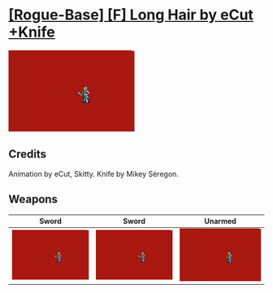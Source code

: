 # [\[Rogue-Base\] \[F\] Long Hair by eCut +Knife](./)

<img src="./1.%20Sword/Sword_000.png" alt="[Rogue-Base] [F] Long Hair by eCut +Knife standing" />

## Credits

Animation by eCut, Skitty. 
Knife by Mikey Séregon.

## Weapons


|Sword |Sword |Unarmed |
|  :---: | :---: | :---: |
| <img alt="Sword animation" src="./1.%20Sword/Sword.gif" /> | <img alt="Sword animation" src="./1.%20Sword%20(Knife)/Sword.gif" /> | <img alt="Unarmed animation" src="./8.%20Unarmed/Unarmed.gif" /> |
